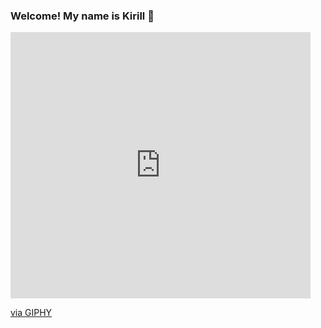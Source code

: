 ### Welcome! My name is Kirill 👋
<iframe src="https://giphy.com/embed/h408T6Y5GfmXBKW62l" width="480" height="426" frameBorder="0" class="giphy-embed" allowFullScreen></iframe><p><a href="https://giphy.com/gifs/codeit-official-coding-helloworld-codeit-h408T6Y5GfmXBKW62l">via GIPHY</a></p>
<!--
**h-off-nung/h-off-nung** is a ✨ _special_ ✨ repository because its `README.md` (this file) appears on your GitHub profile.

- 🔭 I’m currently working on my System Software Engineering degree.
- 📚 I love reading books and exploring new technologies.
- 💻 I have experience with Python, Java, and C.
- 🗣️ I’m fluent in English, Russian, and German.
- 🎨 I’m creative and have good soft skills.

#### You can reach me by email at kirill-bobrov@outlook.com

-->